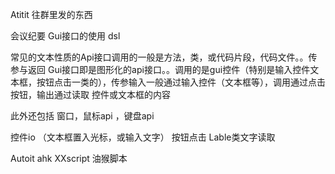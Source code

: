 Atitit 往群里发的东西

会议纪要
Gui接口的使用  dsl


常见的文本性质的Api接口调用的一般是方法，类，或代码片段，代码文件。。传参与返回
Gui接口即是图形化的api接口。。调用的是gui控件（特别是输入控件文本框，按钮点击一类的），传参输入一般通过输入控件（文本框等），调用通过点击按钮，输出通过读取 控件或文本框的内容

此外还包括 窗口，鼠标api ，键盘api

控件io  （文本框置入光标，或输入文字）
按钮点击 
Lable类文字读取

Autoit ahk  XXscript  油猴脚本



